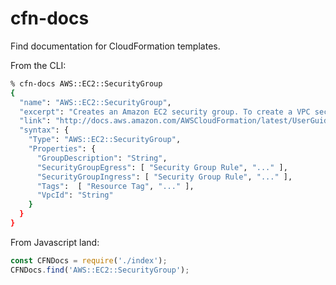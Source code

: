 # cfn-docs

Find documentation for CloudFormation templates.

From the CLI:

```bash
% cfn-docs AWS::EC2::SecurityGroup
{
  "name": "AWS::EC2::SecurityGroup",
  "excerpt": "Creates an Amazon EC2 security group. To create a VPC security group, use the VpcId property.",
  "link": "http://docs.aws.amazon.com/AWSCloudFormation/latest/UserGuide/aws-properties-ec2-security-group.html",
  "syntax": {
    "Type": "AWS::EC2::SecurityGroup",
    "Properties": {
      "GroupDescription": "String",
      "SecurityGroupEgress": [ "Security Group Rule", "..." ],
      "SecurityGroupIngress": [ "Security Group Rule", "..." ],
      "Tags":  [ "Resource Tag", "..." ],
      "VpcId": "String"
    }
  }
}
```

From Javascript land:

```js
const CFNDocs = require('./index');
CFNDocs.find('AWS::EC2::SecurityGroup');
```
